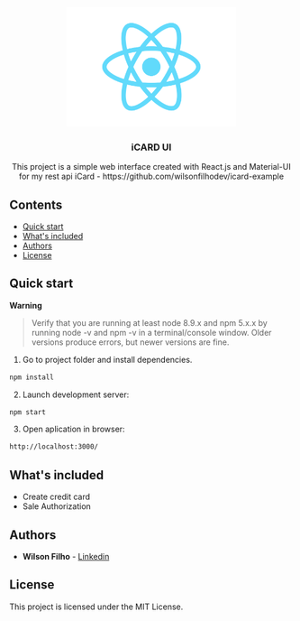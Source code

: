 <p align="center">
  <a href="https://angular.io/">
    <img src="/src/assets/img/react-icon.svg?raw=true" alt="React.js" width=300>
  </a>

  <h3 align="center">iCARD UI</h3>

  <p align="center">This project is a simple web interface created with React.js and Material-UI for my rest api iCard - https://github.com/wilsonfilhodev/icard-example
  </p>
</p>


## Contents

- [Quick start](#quick-start)
- [What's included](#whats-included)
- [Authors](#authors)
- [License](#license)

## Quick start

**Warning**

> Verify that you are running at least node 8.9.x and npm 5.x.x by running node -v and npm -v in a terminal/console window. Older versions produce errors, but newer versions are fine.

1. Go to project folder and install dependencies.

```bash
npm install
```

2. Launch development server:

```bash
npm start
```

3.  Open aplication in browser:

```bash
http://localhost:3000/
```

## What's included

- Create credit card
- Sale Authorization

## Authors

- **Wilson Filho** - [Linkedin](https://www.linkedin.com/in/wilson-filho)

## License

This project is licensed under the MIT License.
